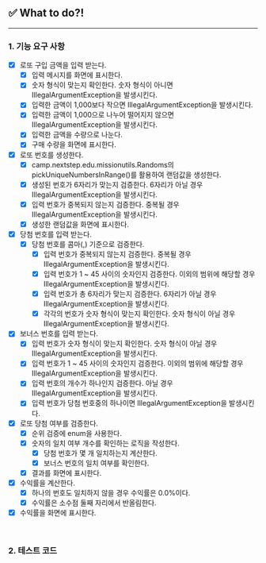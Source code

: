 ## ✅ What to do?!

***

### 1. 기능 요구 사항

+ [x] 로또 구입 금액을 입력 받는다.
    + [x] 입력 메시지를 화면에 표시한다.
    + [x] 숫자 형식이 맞는지 확인한다. 숫자 형식이 아니면 IllegalArgumentException을 발생시킨다.
    + [x] 입력한 금액이 1,000보다 작으면 IllegalArgumentException을 발생시킨다.
    + [x] 입력한 금액이 1,000으로 나누어 떨어지지 않으면 IllegalArgumentException을 발생시킨다.
    + [x] 입력한 금액을 수량으로 나눈다.
    + [x] 구매 수량을 화면에 표시한다.
+ [x] 로또 번호를 생성한다.
    + [x] camp.nextstep.edu.missionutils.Randoms의 pickUniqueNumbersInRange()를 활용하여 랜덤값을 생성한다.
    + [x] 생성된 번호가 6자리가 맞는지 검증한다. 6자리가 아닐 경우 IllegalArgumentException을 발생시킨다.
    + [x] 입력 번호가 중복되지 않는지 검증한다. 중복될 경우 IllegalArgumentException을 발생시킨다.
    + [x] 생성한 랜덤값을 화면에 표시한다.
+ [x] 당첨 번호를 입력 받는다.
    + [x] 당첨 번호를 콤마(,) 기준으로 검증한다.
        + [x] 입력 번호가 중복되지 않는지 검증한다. 중복될 경우 IllegalArgumentException을 발생시킨다.
        + [x] 입력 번호가 1 ~ 45 사이의 숫자인지 검증한다. 이외의 범위에 해당할 경우 IllegalArgumentException을 발생시킨다.
        + [x] 입력 번호가 총 6자리가 맞는지 검증한다. 6자리가 아닐 경우 IllegalArgumentException을 발생시킨다.
        + [x] 각각의 번호가 숫자 형식이 맞는지 확인한다. 숫자 형식이 아닐 경우 IllegalArgumentException을 발생시킨다.
+ [x] 보너스 번호를 입력 받는다.
    + [x] 입력 번호가 숫자 형식이 맞는지 확인한다. 숫자 형식이 아닐 경우 IllegalArgumentException을 발생시킨다.
    + [x] 입력 번호가 1 ~ 45 사이의 숫자인지 검증한다. 이외의 범위에 해당할 경우 IllegalArgumentException을 발생시킨다.
    + [x] 입력 번호의 개수가 하나인지 검증한다. 아닐 경우 IllegalArgumentException을 발생시킨다.
    + [x] 입력 번호가 당첨 번호중의 하나이면 IllegalArgumentException을 발생시킨다.
+ [x] 로또 당첨 여부를 검증한다.
    + [x] 순위 검증에 enum을 사용한다.
    + [x] 숫자의 일치 여부 개수를 확인하는 로직을 작성한다.
        + [x] 당첨 번호가 몇 개 일치하는지 계산한다.
        + [x] 보너스 번호의 일치 여부를 확인한다.
    + [x] 결과를 화면에 표시한다.
+ [x] 수익률을 계산한다.
    + [x] 하나의 번호도 일치하지 않을 경우 수익률은 0.0%이다.
    + [x] 수익률은 소수점 둘째 자리에서 반올림한다.
+ [x] 수익률을 화면에 표시한다.

<br>

### 2. 테스트 코드
